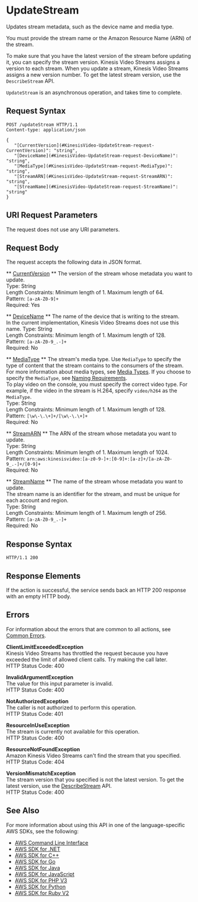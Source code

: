 # UpdateStream<a name="API_UpdateStream"></a>

Updates stream metadata, such as the device name and media type\.

You must provide the stream name or the Amazon Resource Name \(ARN\) of the stream\.

To make sure that you have the latest version of the stream before updating it, you can specify the stream version\. Kinesis Video Streams assigns a version to each stream\. When you update a stream, Kinesis Video Streams assigns a new version number\. To get the latest stream version, use the `DescribeStream` API\. 

 `UpdateStream` is an asynchronous operation, and takes time to complete\.

## Request Syntax<a name="API_UpdateStream_RequestSyntax"></a>

```
POST /updateStream HTTP/1.1
Content-type: application/json

{
   "[CurrentVersion](#KinesisVideo-UpdateStream-request-CurrentVersion)": "string",
   "[DeviceName](#KinesisVideo-UpdateStream-request-DeviceName)": "string",
   "[MediaType](#KinesisVideo-UpdateStream-request-MediaType)": "string",
   "[StreamARN](#KinesisVideo-UpdateStream-request-StreamARN)": "string",
   "[StreamName](#KinesisVideo-UpdateStream-request-StreamName)": "string"
}
```

## URI Request Parameters<a name="API_UpdateStream_RequestParameters"></a>

The request does not use any URI parameters\.

## Request Body<a name="API_UpdateStream_RequestBody"></a>

The request accepts the following data in JSON format\.

 ** [CurrentVersion](#API_UpdateStream_RequestSyntax) **   <a name="KinesisVideo-UpdateStream-request-CurrentVersion"></a>
The version of the stream whose metadata you want to update\.  
Type: String  
Length Constraints: Minimum length of 1\. Maximum length of 64\.  
Pattern: `[a-zA-Z0-9]+`   
Required: Yes

 ** [DeviceName](#API_UpdateStream_RequestSyntax) **   <a name="KinesisVideo-UpdateStream-request-DeviceName"></a>
The name of the device that is writing to the stream\.   
 In the current implementation, Kinesis Video Streams does not use this name\. 
Type: String  
Length Constraints: Minimum length of 1\. Maximum length of 128\.  
Pattern: `[a-zA-Z0-9_.-]+`   
Required: No

 ** [MediaType](#API_UpdateStream_RequestSyntax) **   <a name="KinesisVideo-UpdateStream-request-MediaType"></a>
The stream's media type\. Use `MediaType` to specify the type of content that the stream contains to the consumers of the stream\. For more information about media types, see [Media Types](http://www.iana.org/assignments/media-types/media-types.xhtml)\. If you choose to specify the `MediaType`, see [Naming Requirements](https://tools.ietf.org/html/rfc6838#section-4.2)\.  
To play video on the console, you must specify the correct video type\. For example, if the video in the stream is H\.264, specify `video/h264` as the `MediaType`\.  
Type: String  
Length Constraints: Minimum length of 1\. Maximum length of 128\.  
Pattern: `[\w\-\.\+]+/[\w\-\.\+]+`   
Required: No

 ** [StreamARN](#API_UpdateStream_RequestSyntax) **   <a name="KinesisVideo-UpdateStream-request-StreamARN"></a>
The ARN of the stream whose metadata you want to update\.  
Type: String  
Length Constraints: Minimum length of 1\. Maximum length of 1024\.  
Pattern: `arn:aws:kinesisvideo:[a-z0-9-]+:[0-9]+:[a-z]+/[a-zA-Z0-9_.-]+/[0-9]+`   
Required: No

 ** [StreamName](#API_UpdateStream_RequestSyntax) **   <a name="KinesisVideo-UpdateStream-request-StreamName"></a>
The name of the stream whose metadata you want to update\.  
The stream name is an identifier for the stream, and must be unique for each account and region\.  
Type: String  
Length Constraints: Minimum length of 1\. Maximum length of 256\.  
Pattern: `[a-zA-Z0-9_.-]+`   
Required: No

## Response Syntax<a name="API_UpdateStream_ResponseSyntax"></a>

```
HTTP/1.1 200
```

## Response Elements<a name="API_UpdateStream_ResponseElements"></a>

If the action is successful, the service sends back an HTTP 200 response with an empty HTTP body\.

## Errors<a name="API_UpdateStream_Errors"></a>

For information about the errors that are common to all actions, see [Common Errors](CommonErrors.md)\.

 **ClientLimitExceededException**   
Kinesis Video Streams has throttled the request because you have exceeded the limit of allowed client calls\. Try making the call later\.  
HTTP Status Code: 400

 **InvalidArgumentException**   
The value for this input parameter is invalid\.  
HTTP Status Code: 400

 **NotAuthorizedException**   
The caller is not authorized to perform this operation\.  
HTTP Status Code: 401

 **ResourceInUseException**   
The stream is currently not available for this operation\.  
HTTP Status Code: 400

 **ResourceNotFoundException**   
Amazon Kinesis Video Streams can't find the stream that you specified\.  
HTTP Status Code: 404

 **VersionMismatchException**   
The stream version that you specified is not the latest version\. To get the latest version, use the [DescribeStream](http://docs.aws.amazon.com/kinesisvideostreams/latest/dg/API_DescribeStream.html) API\.  
HTTP Status Code: 400

## See Also<a name="API_UpdateStream_SeeAlso"></a>

For more information about using this API in one of the language\-specific AWS SDKs, see the following:
+  [AWS Command Line Interface](http://docs.aws.amazon.com/goto/aws-cli/kinesisvideo-2017-09-30/UpdateStream) 
+  [AWS SDK for \.NET](http://docs.aws.amazon.com/goto/DotNetSDKV3/kinesisvideo-2017-09-30/UpdateStream) 
+  [AWS SDK for C\+\+](http://docs.aws.amazon.com/goto/SdkForCpp/kinesisvideo-2017-09-30/UpdateStream) 
+  [AWS SDK for Go](http://docs.aws.amazon.com/goto/SdkForGoV1/kinesisvideo-2017-09-30/UpdateStream) 
+  [AWS SDK for Java](http://docs.aws.amazon.com/goto/SdkForJava/kinesisvideo-2017-09-30/UpdateStream) 
+  [AWS SDK for JavaScript](http://docs.aws.amazon.com/goto/AWSJavaScriptSDK/kinesisvideo-2017-09-30/UpdateStream) 
+  [AWS SDK for PHP V3](http://docs.aws.amazon.com/goto/SdkForPHPV3/kinesisvideo-2017-09-30/UpdateStream) 
+  [AWS SDK for Python](http://docs.aws.amazon.com/goto/boto3/kinesisvideo-2017-09-30/UpdateStream) 
+  [AWS SDK for Ruby V2](http://docs.aws.amazon.com/goto/SdkForRubyV2/kinesisvideo-2017-09-30/UpdateStream) 